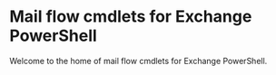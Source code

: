 # Mail flow cmdlets for Exchange PowerShell

Welcome to the home of mail flow cmdlets for Exchange PowerShell.